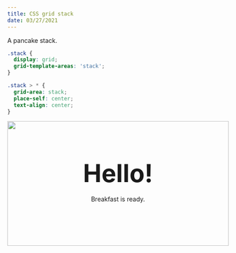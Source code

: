 ```yaml
---
title: CSS grid stack
date: 03/27/2021
---
```


A pancake stack.

```css
.stack {
  display: grid;
  grid-template-areas: 'stack';
}

.stack > * {
  grid-area: stack;
  place-self: center;
  text-align: center;
}
```

<style>
.stack {
  display: grid;
  grid-template-areas: "stack";
  aspect-ratio: 16/9;
}

.stack > * {
  grid-area: stack;
  place-self: center;
  text-align: center;
}

.stack img {
  width: 100%;
}

.stack h2 {
  font-size: clamp(3.5rem, 5vw, 5rem);
  margin: 0 0 1rem;
}


</style>
<div class="stack">
<img src="https://images.unsplash.com/photo-1541288097308-7b8e3f58c4c6?ixlib=rb-1.2.1&ixid=MXwxMjA3fDB8MHxwaG90by1wYWdlfHx8fGVufDB8fHw%3D&auto=format&fit=crop&w=1950&q=80">
  <div>
    <h2>Hello!</h2>
    <p>Breakfast is ready.</p>
  </div>
</div>
